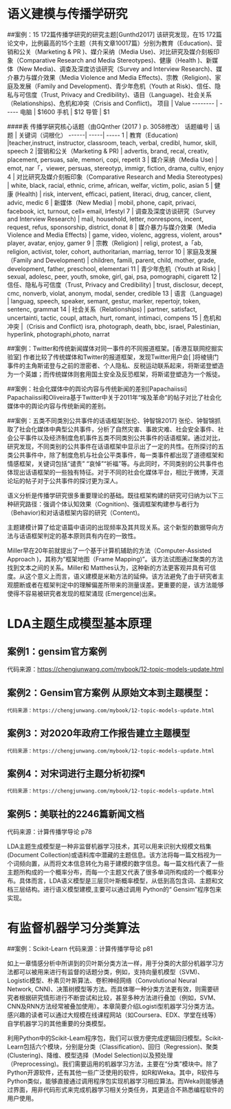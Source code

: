 # 语义建模与传播学研究
   ##案例：15 172篇传播学研究的研究主题[Gunthd2017]
   该研究发现，在15 172篇论文中，比例最高的15个主题（共有文章10017篇）分别为教育（Education)、营销和公关（Marketing & PR )、媒介采纳（Media Use)、对比研究及媒介刻板印象（Comparative Research and Media Stereotypes)、健康（Health )、新媒体（New Media)、调查及深度访谈研究（Survey and Interview Research)、媒介暴力与媒介效果（Media Violence and Media Effects)、宗教（Religion)、家庭及发展（Family and Development)、青少年危机（Youth at Risk)、信任、隐私与可信度（Trust, Privacy and Credibility)、语目（Language)、社会关系（Relationships)、危机和冲突（Crisis and Conflict)。
   项目     | Value
   -------- | -----
   电脑  | $1600
   手机  | $12
   导管  | $1
   
   ####表 传播学硏究核心话题（由GQnther (2017 ) p. 3058修改）
   话题编号	| 话题	| 关键词（词根化）
    ------| -----| -----
   1 | 教育（Education)	|teacher,instruct, instructor, classroom, teach, verbal, credibl, humor, skill, speech
   2 |营销和公关（Marketing & PR) | advertis, brand, recal, creativ, placement, persuas, sale, memori, copi, repetit
   3 | 媒介采纳（Media Use) | emot, nar「，viewer, persuas, stereotyp, immigr, fiction, drama, cultiv, enjoy
   4 | 对比研究及媒介刻板印象（Comparative Research and Media Stereotypes)	 | white, black, racial, ethnic, crime, african, welfar, victim, polic, asian
   5 | 健康 (Health)	 | risk, intervent, efficaci, patient, literaci, drug, cancer, client, advic, medic
   6 | 新媒体（New Media) | mobil, phone, capit, privaci, facebook, ict, turnout, cell» email, Irfestyl
   7 | 调查及深度访谈研究（Survey and Interview Research) | mail, household, letter, nonrespons, incent, request, refus, sponsorship, district, donat
   8 | 媒介暴力与媒介效果（Media Violence and Media Effects) | game, video, violenc, aggress, violent, arous* player, avatar, enjoy, gamer
   9 | 宗教（Religion) | religi, protest, a「ab, religion, activist, toler, cohort, authoritarian, marriag, terror
   10 | 家庭及发展（Family and Development) | children, famili, parent, child, mother, grade, development, father, preschool, elementari
   11 | 青少年危机（Youth at Risk) | sexual, adolesc, peer, youth, smoke, girl, gai, psa, pomographi, cigarett
   12 | 信任、隐私与可信度（Trust, Privacy and Credibility) | trust, disclosur, decept, cmc, nonverb, violat, anonym, modal, sender, credible
   13 | 语言（Language) | languag, speech, speaker, semant, gestur, marker, repertojr, token, sentenc, grammat
   14 | 社会关系（Relationships) | partner, satisfact, uncertainti, tactic, coupl, attach, hurt, romant, intimaci, compens
   15 | 危机和冲突 |（Crisis and Conflict)	isra, photograph, death, bbc, israel, Palestinian, hyperlink, photographi,photo, narrat


   ##案例：Twitter和传统新闻媒体对同一事件的不同报道框架。[香港互联网挖掘实验室]
   作者比较了传统媒体和Twitter的报道框架，发现Twitter用户会[ ]将棱镜门事件的主角斯诺登与之前的泄密者、个人隐私、反税运动联系起来，将斯诺登塑造为一个英雄；而传统媒体则套用国土安全及反恐框架，将斯诺登塑造为一个叛徒。
   
   ##案例：社会化媒体中的舆论内容与传统新闻的差别[Papachaiissi]
   Papachaiissi和Oliveira基于Twitter中关于2011年“埃及革命”的帖子对比了社会化媒体中的舆论内容与传统新闻的差别。
   
   ##案例：五类不同类別公共事件的话语框架[张伦、钟智锦2017]
   张伦、钟智锦抓取了社会化媒体中典型公共事件，分析了自然灾害、事故灾难、社会安全事件、社会公平事件以及经济制度危机事件五类不同类別公共事件的话语框架。通过对比，研究发现，不同类别的公共事件在话语框架中显示出了一定的共性。在所探讨的五类公共事件中，除了制度危机与社会公平类事件，每一类事件都出现了道德框架和情感框架，关键词包括“谴责” “哀悼”“祈福”等。与此同时，不同类别的公共事件也体现出话语框架的一些独有特征。对于不同的社会化媒体平台，相比于微博，天涯论坛的帖子对于公共事件的探讨更为深人。
        
   语义分析是传播学研究很多重要理论的基础。既往框架构建的研究可归纳为以下三种研究路径：强调个体认知效果（Cognition)、强调框架构建参与者行为（Behavior)和对话语框架内容的研究（Content)。
   
   主题建模计算了给定语篇中语词的出现频率及其共现关系。这个新型的数据导向方法与话语框架判定的基本原则具有内在的一致性。
   
   Miller早在20年前就提出了一个基于计算机辅助的方法（Computer-Assisted Approach )，其称为“框架地图（Frame Mapping)”。该方法试图通过聚类的方法找到文本之间的关系。Miller和 Matthes认为，这种新的方法更客观并具有可信度。从这个意义上而言，语义建模是米勒方法的延伸。该方法避免了由于研究者主观臆断或者在框架判定中的理解偏差所带来的测量误差。更重要的是，该方法能够使得不容易被研究者发现的框架涌现 (Emergence)出来。
   
# LDA主题生成模型基本原理
## 案例1：gensim官方案例
   代码来源：https://chengjunwang.com/mybook/12-topic-models-update.html
   
## 案例2：Gensim官方案例 从原始文本到主题模型：
    代码来源：https://chengjunwang.com/mybook/12-topic-models-update.html
  
## 案例3：对2020年政府工作报告建立主题模型
    代码来源：https://chengjunwang.com/mybook/12-topic-models-update.html

## 案例4：对宋词进行主题分析初探¶
    代码来源：https://chengjunwang.com/mybook/12-topic-models-update.html

## 案例5：美联社的2246篇新闻文档
   代码来源：计算传播学导论 p78

 LDA主题生成模型是一种非监督机器学习技术，其可以用来识别大规模文档集 (Document Collection)或语料库中潜藏的主题信息。该方法将每一篇文档视为一个词频向置，从而将文本信息转化为易于建模的数字信息。每一篇文档代表了一些主题所构成的一个概率分布，而每一个主题又代表了很多单词所构成的一个概率分布。具体而言，LDA语义模型是三层贝叶斯概率模型，从低到高包含词、主题和文档三层结构。进行语义模型建模,主要可以通过调用 Python的“ Gensim”程序包来实现。
 
 
 # 有监督机器学习分类算法
##案例：Scikit-Learn
  代码来源：计算传播学导论 p81

 如上一章情感分析中所讲到的贝叶斯分类方法一样，用于分类的大部分机器学习方法都可以被用来进行有监督的话题分类，例如，支持向量机模型（SVM)、Logistic模型、朴素贝叶斯算法、卷积神经网络（Convolutional Neural Network, CNN)、决策树模型等方法。而具体哪一种分类方法更有效，则需要研究者根据研究情形进行不断尝试和比较，甚至多种方法进行叠加（例如，SVM、CNN及RNN方法经常被叠加使用）。本章简要介绍Logisti型机器学习分类方法。感兴趣的读者可以通过大规模在线课程网站（如Coursera、EDX、学堂在线等）自学机器学习的其他重要的分类模型。
 
 利用Python中的Scikit-Leam程序包，我们可以很方便完成逻辑回归模型。Scikit-Learn包括六个模块，分别是分类（Classification)、回归（Regression)、聚类 (Clustering)、降维、模型选择（Model Selection)以及预处理（Preprocessing)。我们需要运用的机器学习方法，主要在“分类”模块中。除了Python开源软件，还有其他一些广泛使用的软件，如R和Weka。其中，R软件与Python类似，能够直接通过调用程序包实现机器学习相应算法。而Weka则能够通过界面，用非代码形式来完成机器学习相关分类任务，其更适合不熟悉编程软件的用户使用。
